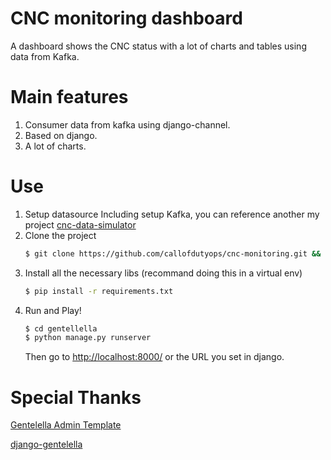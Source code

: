 # CNC monitoring dashboard
A dashboard shows the CNC status with a lot of charts and tables using
data from Kafka.  

# Main features
1. Consumer data from kafka using django-channel.
2. Based on django.
3. A lot of charts.

# Use 
1. Setup datasource
    Including setup Kafka, you can reference another my project 
    [cnc-data-simulator](https://github.com/callofdutyops/cnc-data-simulator)
2. Clone the project
    ```bash
    $ git clone https://github.com/callofdutyops/cnc-monitoring.git && cd cnc-monitoring
    ```
3. Install all the necessary libs (recommand doing this in a virtual env)
    ```bash
    $ pip install -r requirements.txt
    ```
4. Run and Play!
    ```bash
    $ cd gentellella
    $ python manage.py runserver 
    ```
    Then go to [http://localhost:8000/](http://localhost:8000/) or the URL you
    set in django.

# Special Thanks
[Gentelella Admin Template](https://github.com/puikinsh/gentelella)

[django-gentelella](https://github.com/GiriB/django-gentelella)